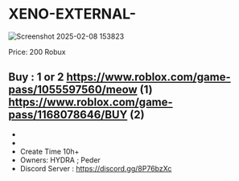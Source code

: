 # XENO-EXTERNAL-


  ![Screenshot 2025-02-08 153823](https://github.com/user-attachments/assets/22d6b551-eb07-41a5-a81c-13468fbc2380)

Price: 200 Robux

Buy : 1 or 2  https://www.roblox.com/game-pass/1055597560/meow  (1)
              https://www.roblox.com/game-pass/1168078646/BUY   (2)
-
-
-
- Create Time 10h+
- Owners: HYDRA ; Peder
- Discord Server : https://discord.gg/8P76bzXc

